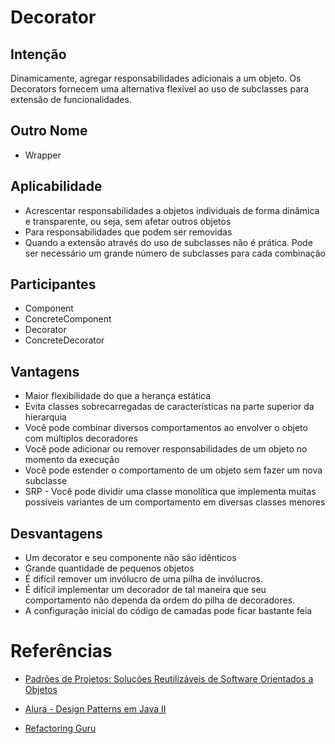# Decorator

## Intenção

Dinamicamente, agregar responsabilidades adicionais a um objeto. Os Decorators fornecem uma alternativa flexível ao uso de subclasses para extensão de funcionalidades.

## Outro Nome

- Wrapper

## Aplicabilidade

- Acrescentar responsabilidades a objetos individuais de forma dinâmica e transparente, ou seja, sem afetar outros objetos
- Para responsabilidades que podem ser removidas
- Quando a extensão através do uso de subclasses não é prática. Pode ser necessário um grande número de subclasses para cada combinação

## Participantes

- Component
- ConcreteComponent
- Decorator
- ConcreteDecorator

## Vantagens

- Maior flexibilidade do que a herança estática
- Evita classes sobrecarregadas de características na parte superior da hierarquia
- Você pode combinar diversos comportamentos ao envolver o objeto com múltiplos decoradores
- Você pode adicionar ou remover responsabilidades de um objeto no momento da execução
- Você pode estender o comportamento de um objeto sem fazer um nova subclasse
- SRP - Você pode dividir uma classe monolítica que implementa muitas possíveis variantes de um comportamento em diversas classes menores

## Desvantagens

- Um decorator e seu componente não são idênticos
- Grande quantidade de pequenos objetos
- É difícil remover um invólucro de uma pilha de invólucros.
- É difícil implementar um decorador de tal maneira que seu comportamento não dependa da ordem do pilha de decoradores.
- A configuração inicial do código de camadas pode ficar bastante feia

# Referências

- [Padrões de Projetos: Soluções Reutilizáveis de Software Orientados a Objetos](https://www.amazon.com.br/Padr%C3%B5es-Projetos-Solu%C3%A7%C3%B5es-Reutiliz%C3%A1veis-Orientados/dp/8573076100)

- [Alura - Design Patterns em Java II](https://cursos.alura.com.br/course/avancando-design-patterns-java)

- [Refactoring Guru](https://refactoring.guru/pt-br/design-patterns/decorator)
